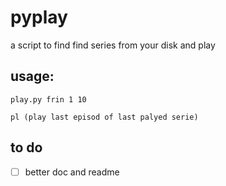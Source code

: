 # pyplay
a script to find find series from your disk and play
## usage:
`play.py frin 1 10`

`pl (play last episod of last palyed serie)`
## to do
- [ ] better doc and readme
